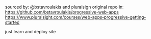 sourced by: @bstavroulakis and pluralsign
original repo in: https://github.com/bstavroulakis/progressive-web-apps
https://www.pluralsight.com/courses/web-apps-progressive-getting-started

just learn and deploy site
